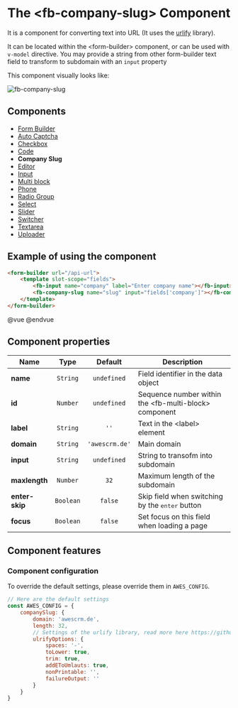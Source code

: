 # The &lt;fb-company-slug&gt; Component

It is a component for converting text into URL (It uses the [urlify](https://github.com/Gottox/node-urlify) library).

It can be located within the &lt;form-builder&gt; component, or can be used with `v-model` directive. You may provide a string from other form-builder text field to transform to subdomain with an `input` property


This component visually looks like:

![fb-company-slug](https://static.awes.io/docs/fb-company-slug.gif)

## Components
* [Form Builder](./form-builder.md)
* [Auto Captcha](./fb-auto-captcha.md)
* [Checkbox](./fb-checkbox.md)
* [Code](./fb-code.md)
* **Company Slug**
* [Editor](./fb-editor.md)
* [Input](./fb-input.md)
* [Multi block](./fb-multi-block.md)
* [Phone](./fb-phone.md)
* [Radio Group](./fb-radio-group.md)
* [Select](./fb-select.md)
* [Slider](./fb-slider.md)
* [Switcher](./fb-switcher.md)
* [Textarea](./fb-textarea.md)
* [Uploader](./fb-uploader.md)

## <a name="fbcs-example"></a> Example of using the component

```html
<form-builder url="/api-url">
    <template slot-scope="fields">
        <fb-input name="company" label="Enter company name"></fb-input>
        <fb-company-slug name="slug" input="fields['company']"></fb-company-slug>
    </template>
</form-builder>
```
@vue
<form-builder url="/api-url">
    <template slot-scope="fields">
        <fb-input name="company" label="Enter company name"></fb-input>
        <fb-company-slug name="slug" input="fields['company']"></fb-company-slug>
    </template>
</form-builder>
@endvue


## Component properties

| Name                | Type               | Default             | Description                                       |
|---------------------|:------------------:|:-------------------:|---------------------------------------------------|
| **name**            | `String`           | `undefined`         | Field identifier in the data object               |
| **id**              | `Number`           | `undefined`         | Sequence number within the &lt;fb-multi-block&gt; component    |
| **label**           | `String`           | `''`                | Text in the &lt;label&gt; element                 |
| **domain**          | `String`           | `'awescrm.de'`      | Main domain                                       |
| **input**           | `String`           | `undefined`         | String to transofm into subdomain                 |
| **maxlength**       | `Number`           | `32`                | Maximum length of the subdomain                   |
| **enter-skip**      | `Boolean`          | `false`             | Skip field when switching by the <kbd>enter</kbd> button |
| **focus**           | `Boolean`          | `false`             | Set focus on this field when loading a page       |


## Component features

### Component configuration

To override the default settings, please override them in `AWES_CONFIG`.

```javascript
// Here are the default settings
const AWES_CONFIG = {
    companySlug: {
        domain: 'awescrm.de',
        length: 32,
        // Settings of the urlify library, read more here https://github.com/Gottox/node-urlify#browser-1
        ulrifyOptions: {
            spaces: '-',
            toLower: true,
            trim: true,
            addEToUmlauts: true,
            nonPrintable: '',
            failureOutput: ''
        }
    }
}
```
